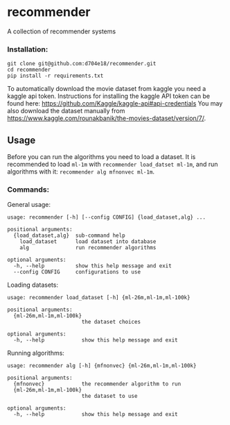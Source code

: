 # recommender
A collection of recommender systems

### Installation:
```
git clone git@github.com:d704e18/recommender.git
cd recommender
pip install -r requirements.txt
```
To automatically download the movie dataset from kaggle you need a kaggle api token.
Instructions for installing the kaggle API token can be found here: https://github.com/Kaggle/kaggle-api#api-credentials
You may also download the dataset manually from https://www.kaggle.com/rounakbanik/the-movies-dataset/version/7/.

## Usage
Before you can run the algorithms you need to load a dataset. It is recommended to load `ml-1m` with `recommender load_datset ml-1m`, and run algorithms with it: `recommender alg mfnonvec ml-1m`. 

### Commands:

General usage:
```
usage: recommender [-h] [--config CONFIG] {load_dataset,alg} ...

positional arguments:
  {load_dataset,alg}  sub-command help
    load_dataset      load dataset into database
    alg               run recommender algorithms

optional arguments:
  -h, --help          show this help message and exit
  --config CONFIG     configurations to use
```

Loading datasets:
```
usage: recommender load_dataset [-h] {ml-26m,ml-1m,ml-100k}

positional arguments:
  {ml-26m,ml-1m,ml-100k}
                        the dataset choices

optional arguments:
  -h, --help            show this help message and exit
```
Running algorithms:
```
usage: recommender alg [-h] {mfnonvec} {ml-26m,ml-1m,ml-100k}

positional arguments:
  {mfnonvec}            the recommender algorithm to run
  {ml-26m,ml-1m,ml-100k}
                        the dataset to use

optional arguments:
  -h, --help            show this help message and exit
  ```
